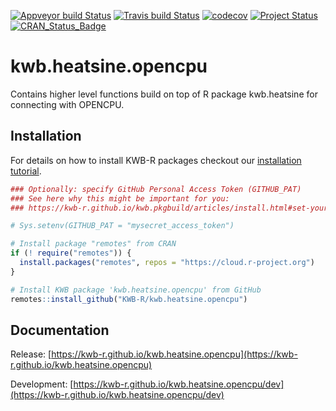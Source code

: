 [![Appveyor build Status](https://ci.appveyor.com/api/projects/status/github/KWB-R/kwb.heatsine.opencpu?branch=master&svg=true)](https://ci.appveyor.com/project/KWB-R/kwb-heatsine-opencpu/branch/master)
[![Travis build Status](https://travis-ci.org/KWB-R/kwb.heatsine.opencpu.svg?branch=master)](https://travis-ci.org/KWB-R/kwb.heatsine.opencpu)
[![codecov](https://codecov.io/github/KWB-R/kwb.heatsine.opencpu/branch/master/graphs/badge.svg)](https://codecov.io/github/KWB-R/kwb.heatsine.opencpu)
[![Project Status](https://img.shields.io/badge/lifecycle-experimental-orange.svg)](https://www.tidyverse.org/lifecycle/#experimental)
[![CRAN_Status_Badge](https://www.r-pkg.org/badges/version/kwb.heatsine.opencpu)]()

# kwb.heatsine.opencpu

Contains higher level functions build on top of R
package kwb.heatsine for connecting with OPENCPU.

## Installation

For details on how to install KWB-R packages checkout our [installation tutorial](https://kwb-r.github.io/kwb.pkgbuild/articles/install.html).

```r
### Optionally: specify GitHub Personal Access Token (GITHUB_PAT)
### See here why this might be important for you:
### https://kwb-r.github.io/kwb.pkgbuild/articles/install.html#set-your-github_pat

# Sys.setenv(GITHUB_PAT = "mysecret_access_token")

# Install package "remotes" from CRAN
if (! require("remotes")) {
  install.packages("remotes", repos = "https://cloud.r-project.org")
}

# Install KWB package 'kwb.heatsine.opencpu' from GitHub
remotes::install_github("KWB-R/kwb.heatsine.opencpu")
```

## Documentation

Release: [https://kwb-r.github.io/kwb.heatsine.opencpu](https://kwb-r.github.io/kwb.heatsine.opencpu)

Development: [https://kwb-r.github.io/kwb.heatsine.opencpu/dev](https://kwb-r.github.io/kwb.heatsine.opencpu/dev)
